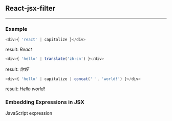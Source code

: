 ## React-jsx-filter
---

### Example

```react.js
<div>{ 'react' | capitalize }</div>
```

result: *React*

```react.js
<div>{ 'hello' | translate('zh-cn') }</div>
```

result: *你好*

```react.js
<div>{ 'hello' | capitalize | concat(' ', 'world!') }</div>
```

result: *Hello world!*

### Embedding Expressions in JSX

JavaScript expression
